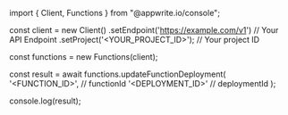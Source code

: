 import { Client, Functions } from "@appwrite.io/console";

const client = new Client()
    .setEndpoint('https://example.com/v1') // Your API Endpoint
    .setProject('<YOUR_PROJECT_ID>'); // Your project ID

const functions = new Functions(client);

const result = await functions.updateFunctionDeployment(
    '<FUNCTION_ID>', // functionId
    '<DEPLOYMENT_ID>' // deploymentId
);

console.log(result);
